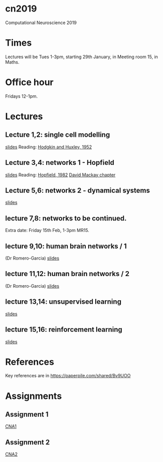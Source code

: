 # cn2019
Computational Neuroscience 2019

# Times

Lectures will be Tues 1-3pm, starting 29th January, in Meeting room 15, in Maths.

# Office hour

Fridays 12-1pm.


# Lectures

## Lecture 1,2: single cell modelling

[slides](slides/cn-1.pdf)
Reading: [Hodgkin and Huxley, 1952](readings/hodgkin1952.pdf)

## Lecture 3,4: networks 1 - Hopfield

[slides](slides/cn-2.pdf)
Reading: [Hopfield, 1982](https://paperpile.com/app/p/9fbca9a6-abfd-049f-93cb-3a4f76baae69)
[David Mackay
chapter](http://www.inference.org.uk/mackay/itprnn/ps/504.520.pdf)

## Lecture 5,6: networks 2 - dynamical systems
[slides](slides/cn-3.pdf)

## lecture 7,8: networks to be continued.

Extra date: Friday 15th Feb, 1-3pm MR15.

## lecture 9,10: human brain networks / 1
(Dr Romero-Garcia)
[slides](slides/Lectures_1_and_2_4x4.pdf)

## lecture 11,12: human brain networks / 2
(Dr Romero-Garcia)
[slides](slides/Lectures_3_and_4_4x4.pdf)

## lecture 13,14: unsupervised learning
[slides](slides/cn-4.pdf)

## lecture 15,16: reinforcement learning
[slides](slides/cn-5.pdf)

# References

Key references are in <https://paperpile.com/shared/Bv9UOO>


# Assignments

## Assignment 1

[CNA1](assign/cna1_2019.pdf)

## Assignment 2

[CNA2](assign/cna2_2019.pdf)






